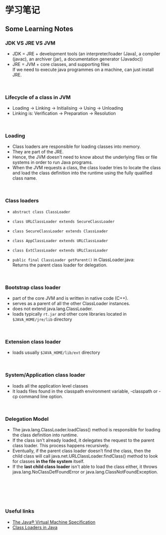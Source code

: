 # 学习笔记


## Some Learning Notes ##

### JDK VS JRE VS JVM ###
* JDK = JRE + development tools 
(an interpreter/loader (Java), a compiler (javac), an archiver (jar), a documentation generator (Javadoc))
* JRE = JVM + core classes, and supporting files  
  If we need to execute java programmes on a machine, can just install JRE. 

&nbsp;

### Lifecycle of a class in JVM ###
* Loading -> Linking -> Initialising -> Using -> Unloading
* Linking is: Verification -> Preparation -> Resolution

&nbsp;

### Loading ###
* Class loaders are responsible for loading classes into memory.
* They are part of the JRE. 
* Hence, the JVM doesn't need to know about the underlying files or file systems in order to run Java programs.
* When the JVM requests a class, the class loader tries to locate the class and load the class definition into 
the runtime using the fully qualified class name.

&nbsp;

### Class loaders ###
* `abstract class ClassLoader`
* `class URLClassLoader extends SecureClassLoader`
* `class SecureClassLoader extends ClassLoader`


* `class AppClassLoader extends URLClassLoader`
* `class ExtClassLoader extends URLClassLoader`


* `public final ClassLoader getParent()` in ClassLoader.java:   
  Returns the parent class loader for delegation.

&nbsp;

### Bootstrap class loader ###
* part of the core JVM and is written in native code (C++). 
* serves as a parent of all the other ClassLoader instances.
* does not extend java.lang.ClassLoader. 
* loads typically `rt.jar` and other core libraries located in `$JAVA_HOME/jre/lib` directory

&nbsp;

### Extension class loader ###
* loads usually `$JAVA_HOME/lib/ext` directory

&nbsp;

### System/Application class loader ###
* loads all the application level classes
* It loads files found in the classpath environment variable, -classpath or -cp command line option.

&nbsp;

### Delegation Model ### 
* The java.lang.ClassLoader.loadClass() method is responsible for loading the class definition into runtime. 
* If the class isn't already loaded, it delegates the request to the parent class loader. This process happens recursively.
* Eventually, if the parent class loader doesn’t find the class, 
then the child class will call java.net.URLClassLoader.findClass() method to look for classes 
**in the file system** itself.
* If the **last child class loader** isn't able to load the class either, 
it throws java.lang.NoClassDefFoundError or java.lang.ClassNotFoundException.

&nbsp;

&nbsp;
----
### Useful links ###
* [The Java® Virtual Machine Specification](https://docs.oracle.com/javase/specs/jvms/se8/html/index.html)
* [Class Loaders in Java](https://www.baeldung.com/java-classloaders)
